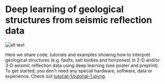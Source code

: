 # Deep learning of geological structures from seismic reflection data

![alt text](https://github.com/thilowrona/seismic_deep_learning/blob/master/image.png)

Here we share code, tutorials and examples showing how to interpret geological structures (e.g. faults, salt bodies and horizones) in 2-D and/or 3-D seismic reflection data using deep learning (see poster and preprint). To get started, you don't need any special hardware, software, data or experience. Check out [tutorial-1/tutorial-1.ipyng](https://github.com/thilowrona/seismic_deep_learning/blob/master/tutorial-1/tutorial-1.ipynb).
